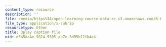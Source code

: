 ```yaml
---
content_type: resource
description: ''
file: /media/https%3A/open-learning-course-data-rc.s3.amazonaws.com/6-042j-mathematics-for-computer-science-spring-2015/d545da4e98245305ab7e3d95b12fb4e4_ZUZ8VbX1YNQ.vtt
file_type: application/x-subrip
resourcetype: Other
title: 3play caption file
uid: d545da4e-9824-5305-ab7e-3d95b12fb4e4
---
```

